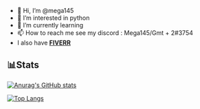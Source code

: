 - 👋 Hi, I’m @mega145
- 👀 I’m interested in python
- 🌱 I’m currently learning 
- 📫 How to reach me see my discord : Mega145/Gmt + 2#3754
- I also have [**FIVERR**](https://www.fiverr.com/mega_code?up_rollout=true)

## 📊Stats

[![Anurag's GitHub stats](https://github-readme-stats.vercel.app/api?username=mega145&hide_border==true&count_private=true)](https://github.com/anuraghazra/github-readme-stats)

[![Top Langs](https://github-readme-stats.vercel.app/api/top-langs/?username=mega145)](https://github.com/anuraghazra/github-readme-stats)
